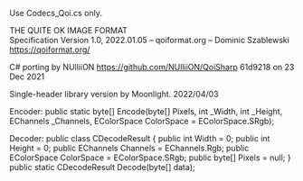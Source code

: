 Use Codecs_Qoi.cs only.

THE QUITE OK IMAGE FORMAT<br>
Specification Version 1.0, 2022.01.05 – qoiformat.org – Dominic Szablewski
https://qoiformat.org/

C# porting by NUlliiON https://github.com/NUlliiON/QoiSharp 61d9218 on 23 Dec 2021

Single-header library version by Moonlight. 2022/04/03

Encoder:
public static byte[] Encode(byte[] Pixels, int _Width, int _Height, EChannels _Channels, EColorSpace ColorSpace = EColorSpace.SRgb);

Decoder:
public class CDecodeResult {
  public int Width = 0;
  public int Height = 0;
  public EChannels Channels = EChannels.Rgb;
  public EColorSpace ColorSpace = EColorSpace.SRgb;
  public byte[] Pixels = null;
}
public static CDecodeResult Decode(byte[] data);
